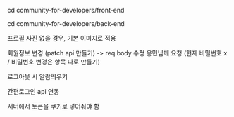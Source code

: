 cd community-for-developers/front-end

cd community-for-developers/back-end

<!-- 회원가입 유효성 검사 완성 > 백엔드 전달 o -->
<!-- 회원가입 api 연동 RTK Thunk 예시 하나 작성해보기 (backurl 설정) -->
<!-- 로그인 api 연동 -->
<!-- 로그인 시 헤더 로그인 대신 내 정보 띄우기 -->
<!-- 로그인 안할 시 햄버거 메뉴 로그인/회원가입 띄우기 -->
<!--간편 로그인 컴포넌트로 따로 빼기 (OAuth 확인) -->
<!-- 회원가입 후 홈 화면으로 이동 (reducer 작동 과정 체크) -->
<!-- 새로고침하면 헤더 메뉴 깜빡이는거 수정 -->
<!-- 로그아웃 구현 (state / localstorage 비우기) -->
<!-- 내 정보에 회원정보 불러오기 -->
<!-- 회원정보 redux에서 가져와서 defaultValue 인식하게 만들기 -->

프로필 사진 없을 경우, 기본 이미지로 적용

<!-- 사용 기술 배열 만들고, tag component사용해서 추가하기 -->
<!-- 태그 컴포넌트 누르면 배열에서 삭제 데이터 보낼 때 배열 형식으로 보내기-->

회원정보 변경 (patch api 만들기) -> req.body 수정 용민님께 요청 (현재 비밀번호 x / 비밀번호 변경은 항목 따로 만들기)

로그아웃 시 알람띄우기

간편로그인 api 연동

서버에서 토큰을 쿠키로 넣어줘야 함
